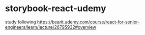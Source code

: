 # storybook-react-udemy
study following https://bearit.udemy.com/course/react-for-senior-engineers/learn/lecture/26795932#overview
